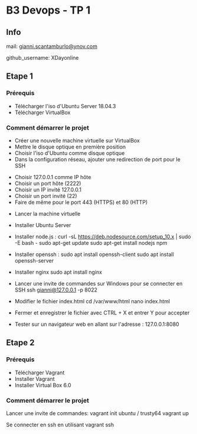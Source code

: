 # B3 Devops - TP 1
## Info
mail: gianni.scantamburlo@ynov.com

github_username: XDayonline

## Etape 1

### Prérequis

- Télécharger l'iso d'Ubuntu Server 18.04.3
- Télécharger VirtualBox

### Comment démarrer le projet

- Créer une nouvelle machine virtuelle sur VirtualBox
- Mettre le disque optique en première position
- Choisir l'iso d'Ubuntu comme disque optique
- Dans la configuration réseau, ajouter une redirection de port pour le SSH
* Choisir 127.0.0.1 comme IP hôte
* Choisir un port hôte (2222)
* Choisir un IP invité 127.0.0.1
* Choisir un port invité (22)
* Faire de même pour le port 443 (HTTPS) et 80 (HTTP)

- Lancer la machine virtuelle
- Installer Ubuntu Server
- Installer node.js :
    curl -sL https://deb.nodesource.com/setup_10.x | sudo -E bash -
    sudo apt-get update
    sudo apt-get install nodejs npm

- Installer openssh :
    sudo apt install openssh-client
    sudo apt install openssh-server

- Installer nginx
    sudo apt install nginx

- Lancer une invite de commandes sur Windows pour se connecter en SSH
    ssh gianni@127.0.0.1 -p 8022

- Modifier le fichier index.html
    cd /var/www/html
    nano index.html

- Fermer et enregistrer le fichier avec CTRL + X et entrer Y pour accepter

- Tester sur un navigateur web en allant sur l'adresse : 127.0.0.1:8080

## Etape 2

### Prérequis

- Télécharger Vagrant
- Installer Vagrant
- Installer Virtual Box 6.0

### Comment démarrer le projet

Lancer une invite de commandes:
  vagrant init ubuntu / trusty64
  vagrant up
  
Se connecter en ssh en utilisant
  vagrant ssh


